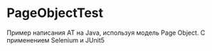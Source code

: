 # PageObjectTest
Пример написания АТ на Java, используя модель Page Object.
С применением Selenium и JUnit5
